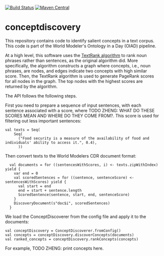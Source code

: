 [![Build Status](https://github.com/clulab/ConceptDiscovery/workflows/conceptdiscovery%20CI/badge.svg)](https://github.com/clulab/conceptdiscovery/actions)
[![Maven Central](https://img.shields.io/maven-central/v/org.clulab/conceptdiscovery_2.12?logo=apachemaven)](https://mvnrepository.com/artifact/org.clulab/conceptdiscovery)

# conceptdiscovery

This repository contains code to identify salient concepts in a text corpus. This code is part of the World Modeler's Ontology in a Day (OIAD) pipeline.

At a high level, this software uses the [TextRank algorithm](https://aclanthology.org/W04-3252.pdf) to rank noun phrases rather than sentences, as the original algorithm did. More specifically, the algorithm constructs a graph where concepts, i.e., noun phrases, are nodes, and edges indicate two concepts with high similar score. Then, the TextRank algorithm is used to generate PageRank scores for all nodes in the graph. The top nodes with the highest scores are returned by the algorithm.

The API follows the following steps.

First you need to prepare a sequence of input sentences, with each sentence associated with a score, where TODO ZHENG: WHAT DO THESE SCORES MEAN AND WHERE DO THEY COME FROM?. This score is used for filtering out less important sentences:
```
val texts = Seq(
    Seq(
      ("Food security is a measure of the availability of food and individuals' ability to access it.", 0.4),
      ))
```
Then convert texts to the World Modelers CDR document format:
```
  val documents = for ((sentencesWithScores, i) <- texts.zipWithIndex) yield {
    var end = 0
    val scoredSentences = for ((sentence, sentenceScore) <- sentencesWithScores) yield {
      val start = end
      end = start + sentence.length
      ScoredSentence(sentence, start, end, sentenceScore)
    }
    DiscoveryDocument(s"doc$i", scoredSentences)
  }
```
We load the ConceptDiscoverer from the config file and apply it to the documents:
```  
val conceptDiscovery = ConceptDiscoverer.fromConfig()
val concepts = conceptDiscovery.discoverConcepts(documents)
val ranked_concepts = conceptDiscovery.rankConcepts(concepts)
```

For example, TODO ZHENG: print concepts here.
